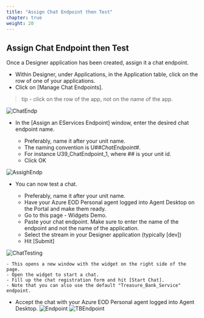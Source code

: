 ```yaml
---
title: "Assign Chat Endpoint then Test"
chapter: true
weight: 20
---
```


## Assign Chat Endpoint then Test
Once a Designer application has been created, assign it a chat endpoint. 

- Within Designer, under Applications, in the Application table, click on the row of one of your applications.
- Click on [Manage Chat Endpoints]. 
 
>tip - click on the row of the app, not on the name of the app. 

![ChatEndp](/images/eodDsgnrManageChatEP.png)

- In the [Assign an EServices Endpoint] window, enter the desired chat endpoint name.

     - Preferably, name it after your unit name.
     - The naming convention is U##_ChatEndpoint_#. 
     - For instance U39_ChatEndpoint_1, where ## is your unit id.
     - Click OK  

![AssighEndp](/images/eodAssignEsEndpoint.png)

- You can now test a chat.

     - Preferably, name it after your unit name.
     - Have your Azure EOD Personal agent logged into Agent Desktop on the Portal and make them ready.
     - Go to this page - Widgets Demo. 
     - Paste your chat endpoint. Make sure to enter the name of the endpoint and not the name of the application.
     - Select the stream in your Designer application (typically [dev])
     - Hit [Submit]

![ChatTesting](/images/file_1623269540913_azureChatTesting.png)

    - This opens a new window with the widget on the right side of the page.
    - Open the widget to start a chat.
    - Fill up the chat registration form and hit [Start Chat].        
    - Note that you can also use the default "Treasure_Bank_Service" endpoint.


-  Accept the chat with your Azure EOD Personal agent logged into Agent Desktop. 
![Endpoint](/images/file_1623292912618_azureEndpointChat7.png)
![TBEndpoint](/images/file_1623272703571_azureEndpointChat.png)

